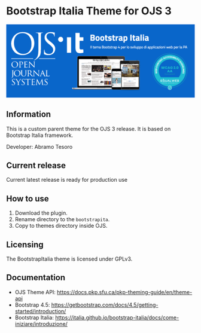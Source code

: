 # Bootstrap Italia Theme for OJS 3

![Screenshot](images/banner-bootstrap-italia.png)

## Information
This is a custom parent theme for the OJS 3 release. It is based on Bootstrap Italia framework.

Developer: Abramo Tesoro

## Current release
Current latest release is ready for production use

## How to use
1. Download the plugin.
2. Rename directory to the `bootstrapita`.
3. Copy to themes directory inside OJS.

## Licensing
The BootstrapItalia theme is licensed under GPLv3. 

## Documentation
- OJS Theme API: https://docs.pkp.sfu.ca/pkp-theming-guide/en/theme-api
- Bootstrap 4.5: https://getbootstrap.com/docs/4.5/getting-started/introduction/
- Bootstrap Italia: https://italia.github.io/bootstrap-italia/docs/come-iniziare/introduzione/ 
